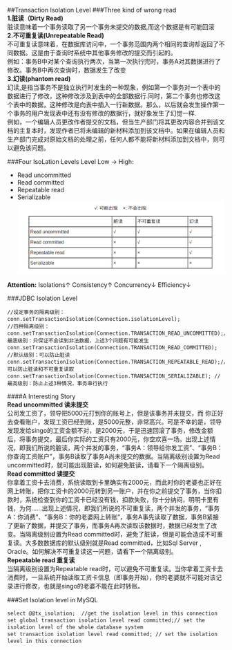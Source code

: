 ##Transaction Isolation Level
###Three kind of wrong read      
**1.脏读（Dirty Read)**             
脏读意味着一个事务读取了另一个事务未提交的数据,而这个数据是有可能回滚           
**2.不可重复读(Unrepeatable Read)**           
不可重复读意味着，在数据库访问中，一个事务范围内两个相同的查询却返回了不同数据。这是由于查询时系统中其他事务修改的提交而引起的。          
例如：事务B中对某个查询执行两次，当第一次执行完时，事务A对其数据进行了修改。事务B中再次查询时，数据发生了改变              
**3.幻读(phantom read)**                          
幻读,是指当事务不是独立执行时发生的一种现象，例如第一个事务对一个表中的数据进行了修改，这种修改涉及到表中的全部数据行.同时，第二个事务也修改这个表中的数据，这种修改是向表中插入一行新数据。那么，以后就会发生操作第一个事务的用户发现表中还有没有修改的数据行，就好象发生了幻觉一样.                        
例如，一个编辑人员更改作者提交的文档，但当生产部门将其更改内容合并到该文档的主复本时，发现作者已将未编辑的新材料添加到该文档中。如果在编辑人员和生产部门完成对原始文档的处理之前，任何人都不能将新材料添加到文档中，则可以避免该问题。                    
                
###Four IsoLation Levels
Level Low -> High:             
- Read uncommitted         
- Read committed        
- Repeatable read       
- Serializable                                                                               
![IsolationLevelTable](/src/picture/Isolation_Level.png)        
        
**Attention:** Isolations↑ Consistency↑ Concurrency↓ Efficiency↓                   
                      
###JDBC Isolation Level       
``` 
//设定事务的隔离级别：
conn.setTransactionIsolation(Connection.isolationLevel);
//四种隔离级别： 
conn.setTransactionIsolation(Connection.TRANSACTION_READ_UNCOMMITTED);//最底级别：只保证不会读到非法数据，上述3个问题有可能发生 
conn.setTransactionIsolation(Connection.TRANSACTION_READ_COMMITTED); //默认级别：可以防止脏读 
conn.setTransactionIsolation(Connection.TRANSACTION_REPEATABLE_READ);//可以防止脏读和不可重复读取 
conn.setTransactionIsolation(Connection.TRANSACTION_SERIALIZABLE); //最高级别：防止上述3种情况，事务串行执行 
```     
        
####A Interesting Story   
**Read uncommitted 读未提交**               
公司发工资了，领导把5000元打到你的账号上，但是该事务并未提交，而 你正好去查看账户，发现工资已经到账，是5000元整，非常高兴。可是不幸的是，领导发现发给singo的工资金额不对，是2000元，于是迅速回滚了事务，修改金额后，将事务提交，最后你实际的工资只有2000元，你空欢喜一场。出现上述情况，即我们所说的脏读，两个并发的事务，“事务A：领导给你发工资”、“事务B：你查询工资账户”，事务B读取了事务A尚未提交的数据。当隔离级别设置为Read uncommitted时，就可能出现脏读，如何避免脏读，请看下一个隔离级别。                
**Read committed 读提交**            
你拿着工资卡去消费，系统读取到卡里确实有2000元，而此时你的老婆也正好在网上转账，把你工资卡的2000元转到另一账户，并在你之前提交了事务，当你扣款时，系统检查到你的工资卡已经没有钱，扣款失败，你十分纳闷，明明卡里有钱，为何......出现上述情况，即我们所说的不可重复读，两个并发的事务，“事务A：你消费”、“事务B：你的老婆网上转账”，事务A事先读取了数据，事务B紧接了更新了数据，并提交了事务，而事务A再次读取该数据时，数据已经发生了改变。当隔离级别设置为Read committed时，避免了脏读，但是可能会造成不可重复读。大多数数据库的默认级别就是Read committed，比如Sql Server , Oracle。如何解决不可重复读这一问题，请看下一个隔离级别。           
**Repeatable read 重复读**         
当隔离级别设置为Repeatable read时，可以避免不可重复读。当你拿着工资卡去消费时，一旦系统开始读取工资卡信息（即事务开始），你的老婆就不可能对该记录进行修改，也就是singo的老婆不能在此时转账。          
              
###Set Isolation level in MySQL  
```
select @@tx_isolation;  //get the isolation level in this connection
set global transaction isolation level read committed;// set the isolation level of the whole database system
set transaction isolation level read committed; // set the isolation level in this connection
```            
          
            

        
                     


